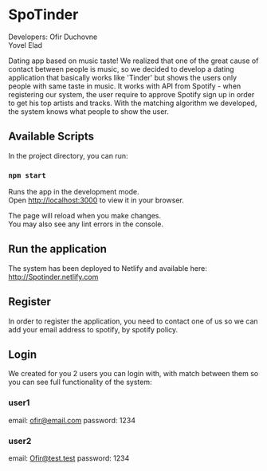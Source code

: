# SpoTinder

Developers:
Ofir Duchovne </br>
Yovel Elad

Dating app based on music taste!
We realized that one of the great cause of contact between people is music, so we decided to develop a dating application that basically works like 'Tinder' but shows the users only people with same taste in music.
It works with API from Spotify - when registering our system, the user require to approve Spotify sign up in order to get his top artists and tracks.
With the matching algorithm we developed, the system knows what people to show the user.

## Available Scripts

In the project directory, you can run:

### `npm start`

Runs the app in the development mode.\
Open [http://localhost:3000](http://localhost:3000) to view it in your browser.

The page will reload when you make changes.\
You may also see any lint errors in the console.

## Run the application

The system has been deployed to Netlify and available here:
http://Spotinder.netlify.com

## Register

In order to register the application, you need to contact one of us so we can add your email address to spotify, by spotify policy.

## Login

We created for you 2 users you can login with, with match between them so you can see full functionality of the system:
### user1
email: ofir@email.com
password: 1234
### user2
email: Ofir@test.test
password: 1234




